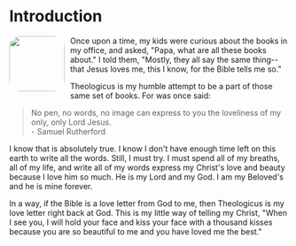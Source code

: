 <style>

bgy {
  background-color: yellow;
  color: black;
  font-weight: bold;
  }

img {
  width: 100px;
  border-radius: 20px;
  margin-right: 10px;
  margin-bottom: 10px;
  float: left;
  }

</style>

# Introduction

<img src="/images/logo-theologicus3.png">Once upon a time, my kids were curious about the books in my office, and asked, "Papa, what are all these books about." I told them, "Mostly, they all say the same thing--that Jesus loves me, this I know, for the Bible tells me so."

Theologicus is my humble attempt to be a part of those same set of books. For was once said:

>No pen, no words, no image can express to you the loveliness of my only, only Lord Jesus.  
>\- Samuel Rutherford

I know that is absolutely true. I know I don't have enough time left on this earth to write all the words. Still, I must try. I must spend all of my breaths, all of my life, and write all of my words express my Christ's love and beauty because I love him so much. He is my Lord and my God. I am my Beloved's and he is mine forever.

In a way, if the Bible is a love letter from God to me, then Theologicus is my love letter right back at God. This is my little way of telling my Christ, "When I see you, I will hold your face and kiss your face with a thousand kisses because you are so beautiful to me and you have loved me the best."
